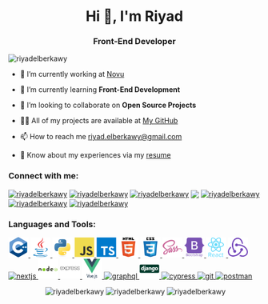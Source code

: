 
<h1 align="center">Hi 👋, I'm Riyad</h1>
<h3 align="center">Front-End Developer</h3>

<p align="left"> <img src="https://komarev.com/ghpvc/?username=riyadelberkawy&label=Profile%20views&color=0e75b6&style=flat-square" alt="riyadelberkawy" /> </p>

- 🔭 I’m currently working at [Novu](https://getnovu.com/)

- 🌱 I’m currently learning **Front-End Development**

- 👯 I’m looking to collaborate on **Open Source Projects**

- 👨‍💻 All of my projects are available at [My GitHub](https://github.com/riyadelberkawy?tab=repositories)

- 📫 How to reach me [riyad.elberkawy@gmail.com](riyad.elberkawy@gmail.com)

- 📄 Know about my experiences via my [resume](https://riyadelberkawy.notion.site/Riyad-76b285787d6447b88d5b4ff0aa1be647)


<h3 align="left">Connect with me:</h3>
<p align="left">
<a href="https://twitter.com/riyadelberkawy" target="blank"><img align="center" src="https://raw.githubusercontent.com/rahuldkjain/github-profile-readme-generator/master/src/images/icons/Social/twitter.svg" alt="riyadelberkawy" height="30" width="40" /></a> 
<a href="https://linkedin.com/in/riyadelberkawy" target="blank"><img align="center" src="https://raw.githubusercontent.com/rahuldkjain/github-profile-readme-generator/master/src/images/icons/Social/linked-in-alt.svg" alt="riyadelberkawy" height="30" width="40" /></a>
<a href="https://fb.com/riyadelberkawy" target="blank"><img align="center" src="https://raw.githubusercontent.com/rahuldkjain/github-profile-readme-generator/master/src/images/icons/Social/facebook.svg" alt="riyadelberkawy" height="30" width="40" /></a>  
<a href ="https://riyad-elberkawy.tk/"> <img width = '32px' align= 'center' src="https://raw.githubusercontent.com/rahulbanerjee26/githubAboutMeGenerator/main/icons/portfolio.png"/></a> 
<a href="https://instagram.com/riyadelberkawy" target="blank"><img align="center" src="https://raw.githubusercontent.com/rahuldkjain/github-profile-readme-generator/master/src/images/icons/Social/instagram.svg" alt="riyadelberkawy" height="30" width="40" /></a>
<a href="https://www.hackerrank.com/riyad_elberkawy" target="blank"><img align="center" src="https://raw.githubusercontent.com/rahuldkjain/github-profile-readme-generator/master/src/images/icons/Social/hackerrank.svg" alt="riyadelberkawy" height="30" width="40" /></a>
<a href="https://dev.to/riyadelberkawy" target="blank"><img align="center" src="https://cdn.jsdelivr.net/npm/simple-icons@3.0.1/icons/dev-dot-to.svg" alt="riyadelberkawy" height="30" width="40" /></a>
</p>

<h3 align="left">Languages and Tools:</h3>
<p align="left">
<a href="https://www.w3schools.com/cpp/" target="_blank"> <img src="https://raw.githubusercontent.com/devicons/devicon/master/icons/cplusplus/cplusplus-original.svg" alt="cplusplus" width="40" height="40"/> </a>
<a href="https://www.java.com" target="_blank"> <img src="https://raw.githubusercontent.com/devicons/devicon/master/icons/java/java-original.svg" alt="java" width="40" height="40"/> </a>
<a href="https://www.python.org" target="_blank"> <img src="https://raw.githubusercontent.com/devicons/devicon/master/icons/python/python-original.svg" alt="python" width="40" height="40"/> </a>
<a href="https://developer.mozilla.org/en-US/docs/Web/JavaScript" target="_blank"> <img src="https://raw.githubusercontent.com/devicons/devicon/master/icons/javascript/javascript-original.svg" alt="javascript" width="40" height="40"/> </a>
<a href="https://www.typescriptlang.org/" target="_blank"> <img src="https://raw.githubusercontent.com/devicons/devicon/master/icons/typescript/typescript-original.svg" alt="typescript" width="40" height="40"/> </a>
<a href="https://www.w3.org/html/" target="_blank"> <img src="https://raw.githubusercontent.com/devicons/devicon/master/icons/html5/html5-original-wordmark.svg" alt="html5" width="40" height="40"/> </a>
<a href="https://www.w3schools.com/css/" target="_blank"> <img src="https://raw.githubusercontent.com/devicons/devicon/master/icons/css3/css3-original-wordmark.svg" alt="css3" width="40" height="40"/> </a> 
<a href="https://sass-lang.com" target="_blank"> <img src="https://raw.githubusercontent.com/devicons/devicon/master/icons/sass/sass-original.svg" alt="sass" width="40" height="40"/> </a> 
<a href="https://getbootstrap.com" target="_blank"> <img src="https://raw.githubusercontent.com/devicons/devicon/master/icons/bootstrap/bootstrap-plain-wordmark.svg" alt="bootstrap" width="40" height="40"/> </a>
<a href="https://reactjs.org/" target="_blank"> <img src="https://raw.githubusercontent.com/devicons/devicon/master/icons/react/react-original-wordmark.svg" alt="react" width="40" height="40"/> </a>
<a href="https://redux.js.org" target="_blank"> <img src="https://raw.githubusercontent.com/devicons/devicon/master/icons/redux/redux-original.svg" alt="redux" width="40" height="40"/> </a>
<a href="https://nextjs.org/" target="_blank"> <img src="https://cdn.worldvectorlogo.com/logos/nextjs-3.svg" alt="nextjs" width="40" height="40"/> </a>
<a href="https://nodejs.org" target="_blank"> <img src="https://raw.githubusercontent.com/devicons/devicon/master/icons/nodejs/nodejs-original-wordmark.svg" alt="nodejs" width="40" height="40"/> </a>
<a href="https://expressjs.com" target="_blank"> <img src="https://raw.githubusercontent.com/devicons/devicon/master/icons/express/express-original-wordmark.svg" alt="express" width="40" height="40"/> </a>
<a href="https://vuejs.org/" target="_blank"> <img src="https://raw.githubusercontent.com/devicons/devicon/master/icons/vuejs/vuejs-original-wordmark.svg" alt="vuejs" width="40" height="40"/> </a>
<a href="https://graphql.org" target="_blank"> <img src="https://www.vectorlogo.zone/logos/graphql/graphql-icon.svg" alt="graphql" width="40" height="40"/> </a>
<a href="https://www.djangoproject.com/" target="_blank"> <img src="https://raw.githubusercontent.com/devicons/devicon/master/icons/django/django-original.svg" alt="django" width="40" height="40"/> </a>
<a href="https://www.cypress.io" target="_blank"> <img src="https://raw.githubusercontent.com/simple-icons/simple-icons/6e46ec1fc23b60c8fd0d2f2ff46db82e16dbd75f/icons/cypress.svg" alt="cypress" width="40" height="40"/> </a>
<a href="https://git-scm.com/" target="_blank"> <img src="https://www.vectorlogo.zone/logos/git-scm/git-scm-icon.svg" alt="git" width="40" height="40"/> </a> 
<a href="https://postman.com" target="_blank"> <img src="https://www.vectorlogo.zone/logos/getpostman/getpostman-icon.svg" alt="postman" width="40" height="40"/> </a>    


</p>

<p align="center" >
&nbsp;<img  src="https://github-readme-stats.vercel.app/api?username=riyadelberkawy&show_icons=true&theme=dark&locale=en" alt="riyadelberkawy" />

<img src="https://github-readme-stats.vercel.app/api/top-langs?username=riyadelberkawy&show_icons=true&theme=dark&locale=en&layout=compact" alt="riyadelberkawy" />

<img src="https://github-readme-streak-stats.herokuapp.com/?user=riyadelberkawy&theme=dark" alt="riyadelberkawy" />
</p>
